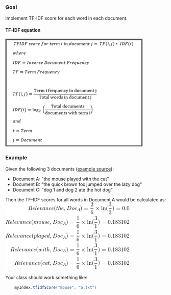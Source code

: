 ### Goal 

Implement TF-IDF score for each word in each document.

#### TF-IDF equation

![TF-IDF](tf-idf.png?raw=true "TF-IDF")

### Example

Given the following 3 documents ([example source](https://courses.cs.washington.edu/courses/cse373/17au/project3/project3-2.html)):
* Document A: "the mouse played with the cat"
* Document B: "the quick brown fox jumped over the lazy dog"
* Document C: "dog 1 and dog 2 ate the hot dog"

Then the TF-IDF scores for all words in Document A would be calculated as: 
![CodeCogsEqn](CodeCogsEqn.png)

Your class should work something like:

```Java 
    myIndex.tfidfScore("mouse", "a.txt")
```

